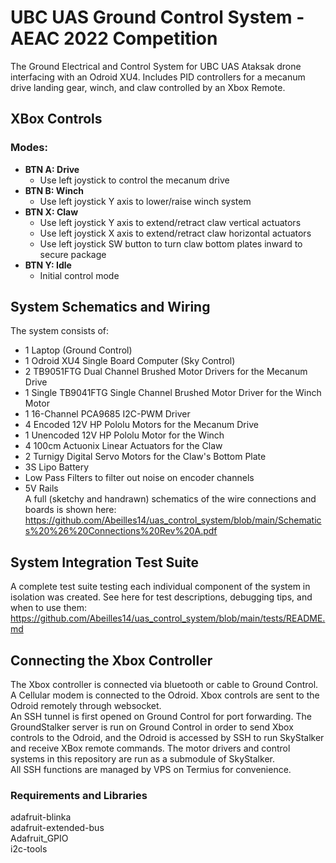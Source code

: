# UBC UAS Ground Control System - AEAC 2022 Competition
The Ground Electrical and Control System for UBC UAS Ataksak drone interfacing with an Odroid XU4. Includes PID controllers for a mecanum drive landing gear, winch, and claw controlled by an Xbox Remote.  

## XBox Controls
### Modes: 
* **BTN A: Drive**
    * Use left joystick to control the mecanum drive
* **BTN B: Winch**
    * Use left joystick Y axis to lower/raise winch system
* **BTN X: Claw**
    * Use left joystick Y axis to extend/retract claw vertical actuators
    * Use left joystick X axis to extend/retract claw horizontal actuators
    * Use left joystick SW button to turn claw bottom plates inward to secure package
* **BTN Y: Idle**
    * Initial control mode

## System Schematics and Wiring
The system consists of:  
* 1 Laptop (Ground Control)
* 1 Odroid XU4 Single Board Computer (Sky Control)
* 2 TB9051FTG Dual Channel Brushed Motor Drivers for the Mecanum Drive
* 1 Single TB9041FTG Single Channel Brushed Motor Driver for the Winch Motor
* 1 16-Channel PCA9685 I2C-PWM Driver
* 4 Encoded 12V HP Pololu Motors for the Mecanum Drive
* 1 Unencoded 12V HP Pololu Motor for the Winch
* 4 100cm Actuonix Linear Actuators for the Claw
* 2 Turnigy Digital Servo Motors for the Claw's Bottom Plate
* 3S Lipo Battery
* Low Pass Filters to filter out noise on encoder channels
* 5V Rails  
A full (sketchy and handrawn) schematics of the wire connections and boards is shown here: https://github.com/Abeilles14/uas_control_system/blob/main/Schematics%20%26%20Connections%20Rev%20A.pdf  

## System Integration Test Suite
A complete test suite testing each individual component of the system in isolation was created. See here for test descriptions, debugging tips, and when to use them: https://github.com/Abeilles14/uas_control_system/blob/main/tests/README.md  

## Connecting the Xbox Controller
The Xbox controller is connected via bluetooth or cable to Ground Control. A Cellular modem is connected to the Odroid. Xbox controls are sent to the Odroid remotely through websocket.  
An SSH tunnel is first opened on Ground Control for port forwarding. The GroundStalker server is run on Ground Control in order to send Xbox controls to the Odroid, and the Odroid is accessed by SSH to run SkyStalker and receive XBox remote commands. The motor drivers and control systems in this repository are run as a submodule of SkyStalker.  
All SSH functions are managed by VPS on Termius for convenience.  

### Requirements and Libraries
adafruit-blinka  
adafruit-extended-bus  
Adafruit_GPIO  
i2c-tools  

